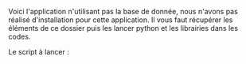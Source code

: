  Voici l'application n'utilisant pas la base de donnée, nous n'avons pas réalisé d'installation pour cette application. Il vous faut récupérer les éléments de ce dossier puis les lancer  python et les librairies dans les codes.

Le script à lancer : 
